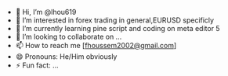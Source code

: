 - 👋 Hi, I’m @lhou619
- 👀 I’m interested in forex trading in general,EURUSD specificly
- 🌱 I’m currently learning pine script and coding on meta editor 5
- 💞️ I’m looking to collaborate on ...
- 📫 How to reach me [fhoussem2002@gmail.com]
- 😄 Pronouns: He/Him obviously
- ⚡ Fun fact: ...

<!---
lhou619/lhou619 is a ✨ special ✨ repository because its `README.md` (this file) appears on your GitHub profile.
You can click the Preview link to take a look at your changes.
--->
